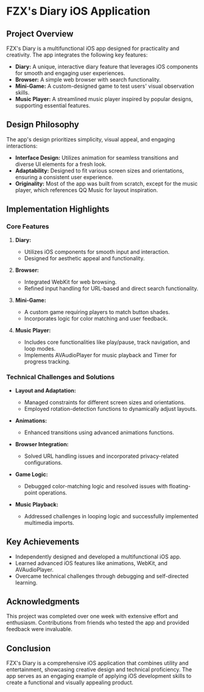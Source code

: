 # FZX's Diary iOS Application

## Project Overview

FZX's Diary is a multifunctional iOS app designed for practicality and creativity. The app integrates the following key features:  
- **Diary:** A unique, interactive diary feature that leverages iOS components for smooth and engaging user experiences.  
- **Browser:** A simple web browser with search functionality.  
- **Mini-Game:** A custom-designed game to test users' visual observation skills.  
- **Music Player:** A streamlined music player inspired by popular designs, supporting essential features.  

## Design Philosophy
The app's design prioritizes simplicity, visual appeal, and engaging interactions:  
- **Interface Design:** Utilizes animation for seamless transitions and diverse UI elements for a fresh look.  
- **Adaptability:** Designed to fit various screen sizes and orientations, ensuring a consistent user experience.  
- **Originality:** Most of the app was built from scratch, except for the music player, which references QQ Music for layout inspiration.  

## Implementation Highlights
### Core Features
1. **Diary:**  
   - Utilizes iOS components for smooth input and interaction.  
   - Designed for aesthetic appeal and functionality.  

2. **Browser:**  
   - Integrated WebKit for web browsing.  
   - Refined input handling for URL-based and direct search functionality.  

3. **Mini-Game:**  
   - A custom game requiring players to match button shades.  
   - Incorporates logic for color matching and user feedback.  

4. **Music Player:**  
   - Includes core functionalities like play/pause, track navigation, and loop modes.  
   - Implements AVAudioPlayer for music playback and Timer for progress tracking.

### Technical Challenges and Solutions
- **Layout and Adaptation:**  
  - Managed constraints for different screen sizes and orientations.  
  - Employed rotation-detection functions to dynamically adjust layouts.  

- **Animations:**  
  - Enhanced transitions using advanced animations functions.  

- **Browser Integration:**  
  - Solved URL handling issues and incorporated privacy-related configurations.  

- **Game Logic:**  
  - Debugged color-matching logic and resolved issues with floating-point operations.  

- **Music Playback:**  
  - Addressed challenges in looping logic and successfully implemented multimedia imports.  

## Key Achievements
- Independently designed and developed a multifunctional iOS app.  
- Learned advanced iOS features like animations, WebKit, and AVAudioPlayer.  
- Overcame technical challenges through debugging and self-directed learning.  

## Acknowledgments
This project was completed over one week with extensive effort and enthusiasm. Contributions from friends who tested the app and provided feedback were invaluable.  

## Conclusion
FZX's Diary is a comprehensive iOS application that combines utility and entertainment, showcasing creative design and technical proficiency. The app serves as an engaging example of applying iOS development skills to create a functional and visually appealing product.
